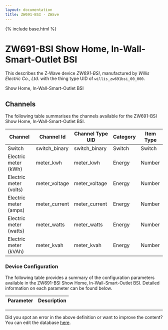 ```yaml
---
layout: documentation
title: ZW691-BSI - ZWave
---
```


{% include base.html %}

# ZW691-BSI Show Home, In-Wall-Smart-Outlet BSI

This describes the Z-Wave device *ZW691-BSI*, manufactured by *Willis Electric Co., Ltd.* with the thing type UID of ```willis_zw691bsi_00_000```. 

Show Home, In-Wall-Smart-Outlet BSI


## Channels
The following table summarises the channels available for the ZW691-BSI Show Home, In-Wall-Smart-Outlet BSI.

| Channel | Channel Id | Channel Type UID | Category | Item Type |
|---------|------------|------------------|----------|-----------|
| Switch | switch_binary | switch_binary | Switch | Switch |
| Electric meter (kWh) | meter_kwh | meter_kwh | Energy | Number |
| Electric meter (volts) | meter_voltage | meter_voltage | Energy | Number |
| Electric meter (amps) | meter_current | meter_current | Energy | Number |
| Electric meter (watts) | meter_watts | meter_watts | Energy | Number |
| Electric meter (kVAh) | meter_kvah | meter_kvah | Energy | Number |


### Device Configuration
The following table provides a summary of the configuration parameters available in the ZW691-BSI Show Home, In-Wall-Smart-Outlet BSI.
Detailed information on each parameter can be found below.

| Parameter   | Description |
|-------------|-------------|


---

Did you spot an error in the above definition or want to improve the content?
You can edit the database [here](http://www.cd-jackson.com/index.php/zwave/zwave-device-database/zwave-device-list/devicesummary/775).
